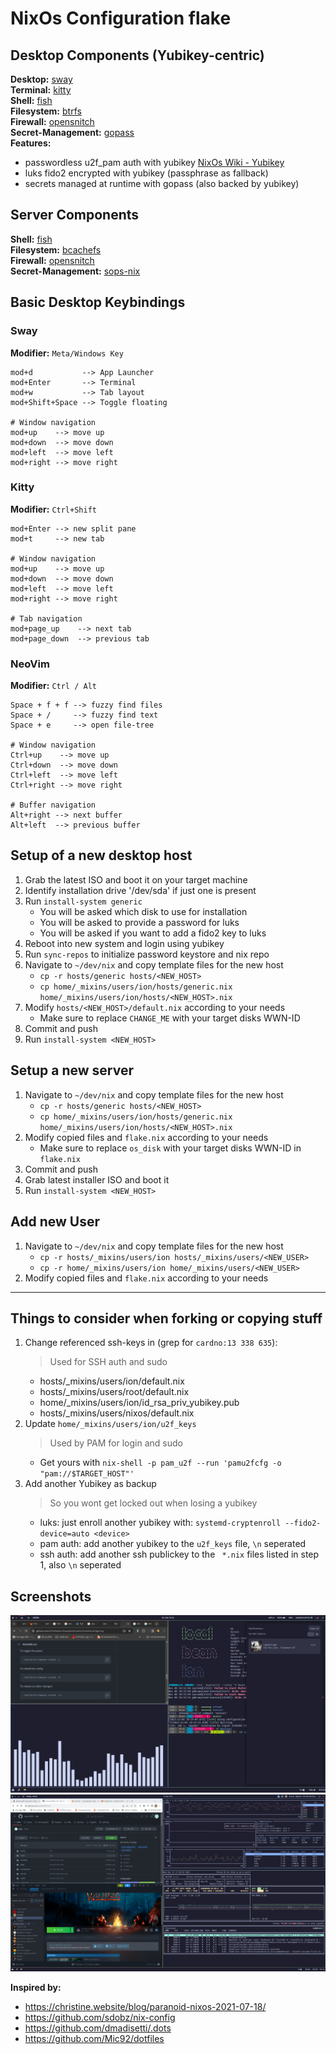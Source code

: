 # NixOs Configuration flake

## Desktop Components (Yubikey-centric)

**Desktop:** [sway](https://github.com/swaywm/sway)  
**Terminal:** [kitty](https://github.com/kovidgoyal/kitty)  
**Shell:** [fish](https://github.com/fish-shell/fish-shell)  
**Filesystem:** [btrfs](https://github.com/kdave/btrfs-devel)  
**Firewall:** [opensnitch](https://github.com/evilsocket/opensnitch)  
**Secret-Management:** [gopass](https://github.com/gopasspw/gopass)  
**Features:**

- passwordless u2f_pam auth with yubikey [NixOs Wiki - Yubikey](https://nixos.wiki/wiki/Yubikey)
- luks fido2 encrypted with yubikey (passphrase as fallback)
- secrets managed at runtime with gopass (also backed by yubikey)

## Server Components

**Shell:** [fish](https://github.com/fish-shell/fish-shell)  
**Filesystem:** [bcachefs](https://bcachefs.org/)  
**Firewall:** [opensnitch](https://github.com/evilsocket/opensnitch)  
**Secret-Management:** [sops-nix](https://github.com/Mic92/sops-nix)

## Basic Desktop Keybindings

### Sway

**Modifier:** `Meta/Windows Key`

```
mod+d           --> App Launcher
mod+Enter       --> Terminal
mod+w           --> Tab layout
mod+Shift+Space --> Toggle floating

# Window navigation
mod+up    --> move up
mod+down  --> move down
mod+left  --> move left
mod+right --> move right
```

### Kitty

**Modifier:** `Ctrl+Shift`

```
mod+Enter --> new split pane
mod+t     --> new tab

# Window navigation
mod+up    --> move up
mod+down  --> move down
mod+left  --> move left
mod+right --> move right

# Tab navigation
mod+page_up    --> next tab
mod+page_down  --> previous tab
```

### NeoVim

**Modifier:** `Ctrl / Alt`

```
Space + f + f --> fuzzy find files
Space + /     --> fuzzy find text
Space + e     --> open file-tree

# Window navigation
Ctrl+up    --> move up
Ctrl+down  --> move down
Ctrl+left  --> move left
Ctrl+right --> move right

# Buffer navigation
Alt+right --> next buffer
Alt+left  --> previous buffer
```

## Setup of a new desktop host

1. Grab the latest ISO and boot it on your target machine
2. Identify installation drive '/dev/sda' if just one is present
3. Run `install-system generic`
   - You will be asked which disk to use for installation
   - You will be asked to provide a password for luks
   - You will be asked if you want to add a fido2 key to luks
4. Reboot into new system and login using yubikey
5. Run `sync-repos` to initialize password keystore and nix repo
6. Navigate to `~/dev/nix` and copy template files for the new host
   - `cp -r hosts/generic hosts/<NEW_HOST>`
   - `cp home/_mixins/users/ion/hosts/generic.nix home/_mixins/users/ion/hosts/<NEW_HOST>.nix`
7. Modify `hosts/<NEW_HOST>/default.nix` according to your needs
   - Make sure to replace `CHANGE_ME` with your target disks WWN-ID
8. Commit and push
9. Run `install-system <NEW_HOST>`

## Setup a new server

1. Navigate to `~/dev/nix` and copy template files for the new host
   - `cp -r hosts/generic hosts/<NEW_HOST>`
   - `cp home/_mixins/users/ion/hosts/generic.nix home/_mixins/users/ion/hosts/<NEW_HOST>.nix`
2. Modify copied files and `flake.nix` according to your needs
   - Make sure to replace `os_disk` with your target disks WWN-ID in `flake.nix`
3. Commit and push
4. Grab latest installer ISO and boot it
5. Run `install-system <NEW_HOST>`

## Add new User

1. Navigate to `~/dev/nix` and copy template files for the new host
   - `cp -r hosts/_mixins/users/ion hosts/_mixins/users/<NEW_USER>`
   - `cp -r home/_mixins/users/ion home/_mixins/users/<NEW_USER>`
2. Modify copied files and `flake.nix` according to your needs

---

## Things to consider when forking or copying stuff

1. Change referenced ssh-keys in (grep for `cardno:13 338 635`):
   > Used for SSH auth and sudo
   - hosts/\_mixins/users/ion/default.nix
   - hosts/\_mixins/users/root/default.nix
   - home/\_mixins/users/ion/id_rsa_priv_yubikey.pub
   - hosts/\_mixins/users/nixos/default.nix
2. Update `home/_mixins/users/ion/u2f_keys`
   > Used by PAM for login and sudo
   - Get yours with `nix-shell -p pam_u2f --run 'pamu2fcfg -o "pam://$TARGET_HOST"'`
3. Add another Yubikey as backup
   > So you wont get locked out when losing a yubikey
   - luks: just enroll another yubikey with: `systemd-cryptenroll --fido2-device=auto <device>`
   - pam auth: add another yubikey to the `u2f_keys` file, `\n` seperated
   - ssh auth: add another ssh publickey to the ` *.nix` files listed in step 1, also `\n` seperated

## Screenshots

![Main screen](screenshots/screen.png)
![Main screen 2](screenshots/screen2.png)

**Inspired by:**

- https://christine.website/blog/paranoid-nixos-2021-07-18/
- https://github.com/sdobz/nix-config
- https://github.com/dmadisetti/.dots
- https://github.com/Mic92/dotfiles
